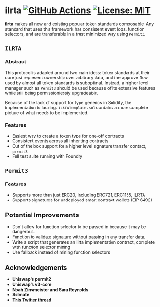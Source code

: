 # ilrta [![GitHub Actions][gha-badge]][gha] [![License: MIT][license-badge]][license]

[gha]: https://github.com/kyscott18/ilrta/actions
[gha-badge]: https://github.com/kyscott18/ilrta/actions/workflows/main.yml/badge.svg
[license]: https://opensource.org/licenses/MIT
[license-badge]: https://img.shields.io/badge/License-MIT-blue.svg

**ilrta** makes all new and existing popular token standards composable. Any standard that uses this framework has consistent event logs, function selectors, and are transferable in a trust minimized way using `Permit3`.

## `ILRTA`

### Abstract

This protocol is adapted around two main ideas: token standards at their core just represent ownership over arbitrary data, and the approve flow used by almost all token standards is suboptimal. Instead, a higher level manager such as `Permit3` should be used because of its extensive features while still being permissionlessly upgradeable.

Because of the lack of support for type generics in Solidity, the implementation is lacking. `ILRTATemplate.sol` contains a more complete picture of what needs to be implemented.

### Features

- Easiest way to create a token type for one-off contracts
- Consistent events across all inheriting contracts
- Out of the box support for a higher level signature transfer contact, `permit3`
- Full test suite running with Foundry

## `Permit3`

### Features

- Supports more than just ERC20, including ERC721, ERC1155, ILRTA
- Supports signatures for undeployed smart contract wallets (EIP 6492)

## Potential Improvements

- Don't allow for function selector to be passed in because it may be dangerous.
- Function to validate signature without passing in any transfer data.
- Write a script that generates an ilrta implementation contract, complete with function selector mining
- Use fallback instead of mining function selectors

## Acknowledgements

- **Uniswap's permit2**
- **Uniswap's v3-core**
- **Noah Zinsmeister and Sara Reynolds**
- **Solmate**
- [**This Twitter thread**](https://twitter.com/pcaversaccio/status/1645084293989822466?s=20)
